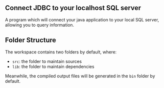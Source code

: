 ## Connect JDBC to your localhost SQL server

A program which will connect your java application to your local SQL server, allowing you to query information.

## Folder Structure

The workspace contains two folders by default, where:

- `src`: the folder to maintain sources
- `lib`: the folder to maintain dependencies

Meanwhile, the compiled output files will be generated in the `bin` folder by default.
